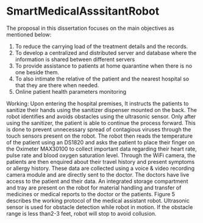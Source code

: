 # SmartMedicalAsssitantRobot
The proposal in this dissertation focuses on the main objectives as mentioned below:
1. To reduce the carrying load of the treatment details and the records.
2. To develop a centralized and distributed server and database where the 
information is shared between different servers
3. To provide assistance to patients at home quarantine when there is no one beside 
them.
4. To also intimate the relative of the patient and the nearest hospital so that they are 
there when needed.
5. Online patient health parameters monitoring

Working:
Upon entering the hospital premises, It instructs the patients to sanitize their hands 
using the sanitizer dispenser mounted on the back. The robot identifies and avoids obstacles 
using the ultrasonic sensor. Only after using the sanitizer, the patient is able to continue the 
process forward. This is done to prevent unnecessary spread of contagious viruses through 
the touch sensors present on the robot. The robot then reads the temperature of the patient 
using an DS1820 and asks the patient to place their finger on the Oximeter MAX30100 to 
collect important data regarding their heart rate, pulse rate and blood oxygen saturation level. 
Through the WiFi camera, the patients are then enquired about their travel history and present 
symptoms or allergy history. These data are collected using a voice & video recording 
camera module and are directly sent to the doctor. The doctors have live access to the patient 
and their data. An integrated storage compartment and tray are present on the robot for 
material handling and transfer of medicines or medical reports to the doctor or the patients. 
Figure 5 describes the working protocol of the medical assistant robot. Ultrasonic sensor is 
used for obstacle detection while robot in motion. If the obstacle range is less than2-3 feet, 
robot will stop to avoid collusion.
